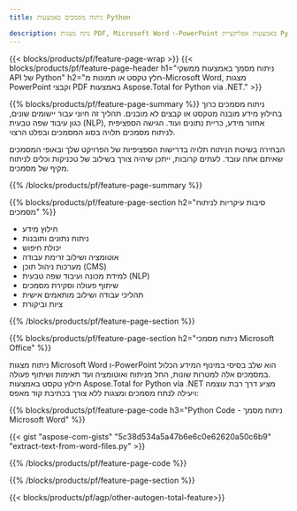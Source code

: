 ```yaml
---
title: ניתוח מסמכים באמצעות Python  

description: נתח מצגות PDF, Microsoft Word ו-PowerPoint באמצעות אפליקציית Python שלך.  חלץ טקסט או תמונות בקלות.
---
```


{{< blocks/products/pf/feature-page-wrap >}}
{{< blocks/products/pf/feature-page-header h1="ניתוח מסמך באמצעות ממשקי API של Python" h2="חלץ טקסט או תמונות מ-Microsoft Word, מצגות PowerPoint וקבצי PDF באמצעות Aspose.Total for Python via .NET." >}}

{{% blocks/products/pf/feature-page-summary %}}
ניתוח מסמכים כרוך בחילוץ מידע מובנה מטקסט או קבצים לא מובנים.  תהליך זה חיוני עבור יישומים שונים, כגון עיבוד שפה טבעית (NLP), אחזור מידע, כריית נתונים ועוד.  הגישה הספציפית לניתוח מסמכים תלויה בסוג המסמכים ובפלט הרצוי.  <br />

הבחירה בשיטת הניתוח תלויה בדרישות הספציפיות של הפרויקט שלך ובאופי המסמכים שאיתם אתה עובד. לעתים קרובות, ייתכן שיהיה צורך בשילוב של טכניקות וכלים לניתוח מקיף של מסמכים.

{{% /blocks/products/pf/feature-page-summary  %}}

{{% blocks/products/pf/feature-page-section  h2="סיבות עיקריות לניתוח מסמכים" %}}

- חילוץ מידע
- ניתוח נתונים ותובנות
- יכולת חיפוש
- אוטומציה ושילוב זרימת עבודה
- מערכות ניהול תוכן (CMS)
- למידת מכונה ועיבוד שפה טבעית (NLP)
- שיתוף פעולה וסקירת מסמכים
- תהליכי עבודה ושילוב מותאמים אישית
- ציות וביקורת

{{% /blocks/products/pf/feature-page-section %}}

{{% blocks/products/pf/feature-page-section  h2="ניתוח מסמכי Microsoft Office" %}}

ניתוח מצגות Microsoft Word ו-PowerPoint הוא שלב בסיסי במינוף המידע הכלול במסמכים אלה למטרות שונות, החל מניתוח ואוטומציה ועד תאימות ושיתוף פעולה.<br />
חילוץ טקסט באמצעות Aspose.Total for Python via .NET מציע דרך רבת עוצמה ויעילה לנתח מסמכים ומצגות ללא צורך בכתיבת קוד מאפס:<br />

{{% blocks/products/pf/feature-page-code h3="Python Code - ניתוח מסמך Microsoft Word" %}}

{{< gist "aspose-com-gists" "5c38d534a5a47b6e6c0e62620a50c6b9" "extract-text-from-word-files.py" >}}

{{% /blocks/products/pf/feature-page-code  %}}

{{% /blocks/products/pf/feature-page-section %}}

{{< blocks/products/pf/agp/other-autogen-total-feature>}}